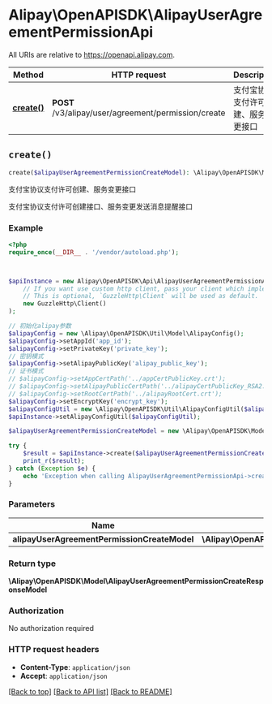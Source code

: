 # Alipay\OpenAPISDK\AlipayUserAgreementPermissionApi

All URIs are relative to https://openapi.alipay.com.

Method | HTTP request | Description
------------- | ------------- | -------------
[**create()**](AlipayUserAgreementPermissionApi.md#create) | **POST** /v3/alipay/user/agreement/permission/create | 支付宝协议支付许可创建、服务变更接口


## `create()`

```php
create($alipayUserAgreementPermissionCreateModel): \Alipay\OpenAPISDK\Model\AlipayUserAgreementPermissionCreateResponseModel
```

支付宝协议支付许可创建、服务变更接口

支付宝协议支付许可创建接口、服务变更发送消息提醒接口

### Example

```php
<?php
require_once(__DIR__ . '/vendor/autoload.php');



$apiInstance = new Alipay\OpenAPISDK\Api\AlipayUserAgreementPermissionApi(
    // If you want use custom http client, pass your client which implements `GuzzleHttp\ClientInterface`.
    // This is optional, `GuzzleHttp\Client` will be used as default.
    new GuzzleHttp\Client()
);

// 初始化alipay参数
$alipayConfig = new \Alipay\OpenAPISDK\Util\Model\AlipayConfig();
$alipayConfig->setAppId('app_id');
$alipayConfig->setPrivateKey('private_key');
// 密钥模式
$alipayConfig->setAlipayPublicKey('alipay_public_key');
// 证书模式
// $alipayConfig->setAppCertPath('../appCertPublicKey.crt');
// $alipayConfig->setAlipayPublicCertPath('../alipayCertPublicKey_RSA2.crt');
// $alipayConfig->setRootCertPath('../alipayRootCert.crt');
$alipayConfig->setEncryptKey('encrypt_key');
$alipayConfigUtil = new \Alipay\OpenAPISDK\Util\AlipayConfigUtil($alipayConfig);
$apiInstance->setAlipayConfigUtil($alipayConfigUtil);

$alipayUserAgreementPermissionCreateModel = new \Alipay\OpenAPISDK\Model\AlipayUserAgreementPermissionCreateModel(); // \Alipay\OpenAPISDK\Model\AlipayUserAgreementPermissionCreateModel

try {
    $result = $apiInstance->create($alipayUserAgreementPermissionCreateModel);
    print_r($result);
} catch (Exception $e) {
    echo 'Exception when calling AlipayUserAgreementPermissionApi->create: ', $e->getMessage(), PHP_EOL;
}
```

### Parameters

Name | Type | Description  | Notes
------------- | ------------- | ------------- | -------------
 **alipayUserAgreementPermissionCreateModel** | **\Alipay\OpenAPISDK\Model\AlipayUserAgreementPermissionCreateModel**|  | [optional]

### Return type

**\Alipay\OpenAPISDK\Model\AlipayUserAgreementPermissionCreateResponseModel**

### Authorization

No authorization required

### HTTP request headers

- **Content-Type**: `application/json`
- **Accept**: `application/json`

[[Back to top]](#) [[Back to API list]](../../README.md#api-endpoints)
[[Back to README]](../../README.md)
